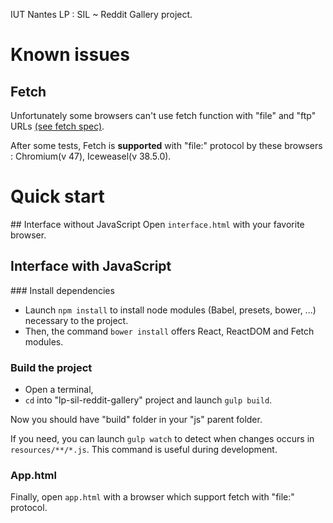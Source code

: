 IUT Nantes LP : SIL ~ Reddit Gallery project.

# Known issues
## Fetch
Unfortunately some browsers can't use fetch function with "file" and "ftp" URLs [(see fetch spec)](https://fetch.spec.whatwg.org/#basic-fetch).

After some tests, Fetch is **supported** with "file:" protocol by these browsers : Chromium(v 47), Iceweasel(v 38.5.0).

# Quick start
## Interface without JavaScript
Open `interface.html` with your favorite browser.

## Interface with JavaScript
### Install dependencies
- Launch `npm install` to install node modules (Babel, presets, bower, ...) necessary to the project.
- Then, the command `bower install` offers React, ReactDOM and Fetch modules.


### Build the project
- Open a terminal, 
- `cd` into "lp-sil-reddit-gallery" project and launch
`gulp build`. 

Now you should have "build" folder in your "js" parent folder.

If you need, you can launch `gulp watch` to detect when changes occurs in `resources/**/*.js`. This command is useful during development.

### App.html
Finally, open `app.html` with a browser which support fetch with
"file:" protocol.
